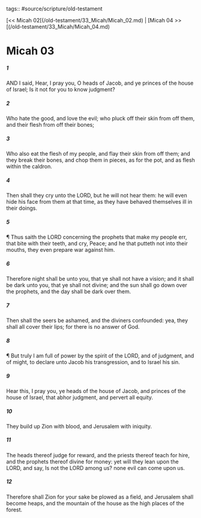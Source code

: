tags:: #source/scripture/old-testament

[<< Micah 02[(/old-testament/33_Micah/Micah_02.md) | [Micah 04 >>[(/old-testament/33_Micah/Micah_04.md)

# Micah 03

##### 1

AND I said, Hear, I pray you, O heads of Jacob, and ye princes of the house of Israel; Is it not for you to know judgment?

##### 2

Who hate the good, and love the evil; who pluck off their skin from off them, and their flesh from off their bones;

##### 3

Who also eat the flesh of my people, and flay their skin from off them; and they break their bones, and chop them in pieces, as for the pot, and as flesh within the caldron.

##### 4

Then shall they cry unto the LORD, but he will not hear them: he will even hide his face from them at that time, as they have behaved themselves ill in their doings.

##### 5

¶ Thus saith the LORD concerning the prophets that make my people err, that bite with their teeth, and cry, Peace; and he that putteth not into their mouths, they even prepare war against him.

##### 6

Therefore night shall be unto you, that ye shall not have a vision; and it shall be dark unto you, that ye shall not divine; and the sun shall go down over the prophets, and the day shall be dark over them.

##### 7

Then shall the seers be ashamed, and the diviners confounded: yea, they shall all cover their lips; for there is no answer of God.

##### 8

¶ But truly I am full of power by the spirit of the LORD, and of judgment, and of might, to declare unto Jacob his transgression, and to Israel his sin.

##### 9

Hear this, I pray you, ye heads of the house of Jacob, and princes of the house of Israel, that abhor judgment, and pervert all equity.

##### 10

They build up Zion with blood, and Jerusalem with iniquity.

##### 11

The heads thereof judge for reward, and the priests thereof teach for hire, and the prophets thereof divine for money: yet will they lean upon the LORD, and say, Is not the LORD among us? none evil can come upon us.

##### 12

Therefore shall Zion for your sake be plowed as a field, and Jerusalem shall become heaps, and the mountain of the house as the high places of the forest.
